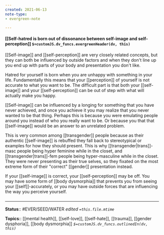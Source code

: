 ```yaml
---
created: 2021-06-13
note-type: 
- evergreen-note

---
```


#### [[Self-hatred is born out of dissonance between self-image and self-perception]] `$=customJS.dv_funcs.evergreenHeader(dv, this)`

[[Self-image]] and [[self-perception]] are very closely related concepts, but they can both be influenced by outside factors and when they don't line up you end up with parts of your body and presentation you don't like.

Hatred for yourself is born when you are unhappy with something in your life. Fundamentally this means that your [[perception]] of yourself is not accurate to what you want to be. The difficult part is that both your [[self-image]] and your [[self-perception]] can be out of step with what will actually make you happy. 

[[Self-image]] can be influenced by a longing for something that you have never achieved, and once you achieve it you may realize that you never wanted to be that thing. Perhaps this is because you were emulating people around you instead of who you really want to be. Or because you that that [[self-image]] would be an answer to an unrelated problem.

This is very common among [[transgender]] people because as their authentic [[self-image]] is rebuffed they fall back to stereotypical or examples for how they should present. This is why [[transgender|trans]]-masc people being hyper feminine while in the closet, and [[transgender|trans]]-fem people being hyper-masculine while in the closet. They were never presenting as their true selves, so they fixated on the most extreme form of their "correct" [[gender]] presentation instead.

If your [[self-image]] is correct, your [[self-perception]] may be off. You may have some form of [[body dysmorphia]] that prevents you from seeing your [[self]]-accurately, or you may have outside forces that are influencing the way you  perceive yourself.


### <hr class="footnote"/>

**Status**:: #EVER/SEED/WATER 
*edited `=this.file.mtime`*

**Topics**:: [[mental health]], [[self-love]], [[self-hate]], [[trauma]], [[gender dysphoria]], [[body dysmorphia]]
*`$=customJS.dv_funcs.outlinedIn(dv, this)`*


